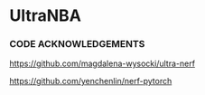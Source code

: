 # UltraNBA



### CODE ACKNOWLEDGEMENTS

https://github.com/magdalena-wysocki/ultra-nerf

https://github.com/yenchenlin/nerf-pytorch
